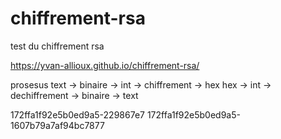 # chiffrement-rsa
 test du chiffrement rsa
 
 https://yvan-allioux.github.io/chiffrement-rsa/


prosesus 
text -> binaire -> int -> chiffrement -> hex
hex -> int -> dechiffrement -> binaire -> text

172ffa1f92e5b0ed9a5-229867e7
172ffa1f92e5b0ed9a5-1607b79a7af94bc7877

